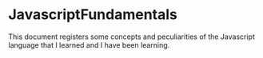 # JavascriptFundamentals
This document registers some concepts and peculiarities of the Javascript language that I learned and I have been learning. 
